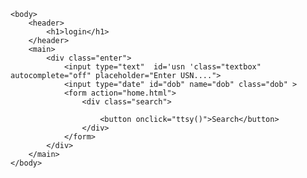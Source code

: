 <html lang="en">
    <head>
        <title>login</title>
        <link rel="stylesheet" href="login.css">
        <link rel="stylesheet" href="https://fonts.googleapis.com/css?family=Comfortaa">
        <link rel="stylesheet" href="https://fonts.googleapis.com/css?family=Ubuntu">
        <link rel="stylesheet" href="https://fonts.googleapis.com/css?family=Rock Salt">
        <script src="https://kit.fontawesome.com/b59c55b5a0.js" crossorigin="anonymous"></script>
    </head>
    <script src="login.js"></script>

    <body>
        <header>
            <h1>login</h1>
        </header>
        <main>
            <div class="enter">
                <input type="text"  id='usn 'class="textbox" autocomplete="off" placeholder="Enter USN....">
                <input type="date" id="dob" name="dob" class="dob" >
                <form action="home.html">
                    <div class="search">
            
                        <button onclick="ttsy()">Search</button>
                    </div>
                </form>
            </div>
        </main>
    </body>
</html>
